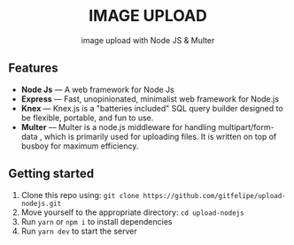 <h1 align="center">
<br>
<br>
IMAGE UPLOAD
</h1>

<p align="center">image upload with Node JS & Multer</p>

## Features

- **Node Js** — A web framework for Node Js
- **Express** — Fast, unopinionated, minimalist web framework for Node.js
- **Knex** — Knex.js is a "batteries included" SQL query builder designed to be flexible, portable, and fun to use.
- **Multer** — Multer is a node.js middleware for handling multipart/form-data , which is primarily used for uploading files. It is written on top of busboy for maximum efficiency.

## Getting started

1. Clone this repo using: `git clone https://github.com/gitfelipe/upload-nodejs.git`
2. Move yourself to the appropriate directory: `cd upload-nodejs`
3. Run `yarn` or `npm i` to install dependencies
4. Run `yarn dev` to start the server